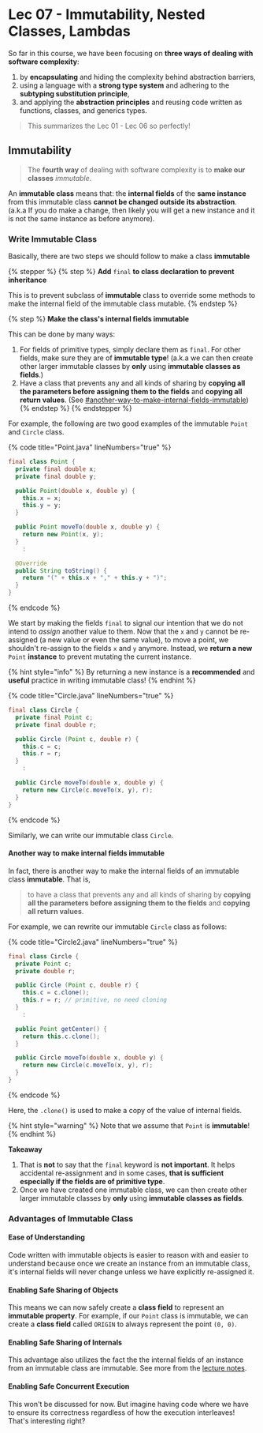 # Lec 07 - Immutability, Nested Classes, Lambdas

So far in this course, we have been focusing on **three ways of dealing with software complexity**:

1. by **encapsulating** and hiding the complexity behind abstraction barriers,&#x20;
2. using a language with a **strong type system** and adhering to the **subtyping substitution principle**,
3. and applying the **abstraction principles** and reusing code written as functions, classes, and generics types.

> This summarizes the Lec 01 - Lec 06 so perfectly!

## Immutability

> The **fourth way** of dealing with software complexity is to **make our classes** _immutable_.

An **immutable class** means that: the **internal fields** of the **same instance** from this immutable class **cannot be changed outside its abstraction**. (a.k.a If you do make a change, then likely you will get a new instance and it is not the same instance as before anymore).

### Write Immutable Class

Basically, there are two steps we should follow to make a class **immutable**

{% stepper %}
{% step %}
**Add** `final` **to class declaration to prevent inheritance**

This is to prevent subclass of **immutable** class to override some methods to make the internal field of the immutable class mutable.
{% endstep %}

{% step %}
**Make the class's internal fields immutable**

This can be done by many ways:

1. For fields of primitive types, simply declare them as `final`. For other fields, make sure they are of **immutable type**! (a.k.a we can then create other larger immutable classes by **only** using **immutable classes as fields**.)
2. Have a class that prevents any and all kinds of sharing by **copying all the parameters before assigning them to the fields** and **copying all return values**. (See [#another-way-to-make-internal-fields-immutable](lec-07-immutability-nested-classes-lambdas.md#another-way-to-make-internal-fields-immutable "mention"))
{% endstep %}
{% endstepper %}

For example, the following are two good examples of the immutable `Point` and `Circle` class.

{% code title="Point.java" lineNumbers="true" %}
```java
final class Point {
  private final double x;
  private final double y;

  public Point(double x, double y) {
    this.x = x;
    this.y = y;
  }

  public Point moveTo(double x, double y) {
    return new Point(x, y);
  }
    :

  @Override
  public String toString() {
    return "(" + this.x + "," + this.y + ")";
  }
}
```
{% endcode %}

We start by making the fields `final` to signal our intention that we do not intend to _assign_ another value to them. Now that the `x` and `y` cannot be re-assigned (a new value or even the same value), to move a point, we shouldn't re-assign to the fields `x` and `y` anymore. Instead, we **return a new** `Point` **instance** to prevent mutating the current instance.

{% hint style="info" %}
By returning a new instance is a **recommended** and **useful** practice in writing immutable class!
{% endhint %}

{% code title="Circle.java" lineNumbers="true" %}
```java
final class Circle {
  private final Point c;
  private final double r;

  public Circle (Point c, double r) {
    this.c = c;
    this.r = r;
  }
    :

  public Circle moveTo(double x, double y) {
    return new Circle(c.moveTo(x, y), r);
  }
}
```
{% endcode %}

Similarly, we can write our immutable class `Circle`.

#### Another way to make internal fields immutable

In fact, there is another way to make the internal fields of an immutable class **immutable**. That is,

> to have a class that prevents any and all kinds of sharing by **copying all the parameters before assigning them to the fields** and **copying all return values**.

For example, we can rewrite our immutable `Circle` class as follows:

{% code title="Circle2.java" lineNumbers="true" %}
```java
final class Circle {
  private Point c;
  private double r;

  public Circle (Point c, double r) {
    this.c = c.clone();
    this.r = r; // primitive, no need cloning
  }
    :

  public Point getCenter() {
    return this.c.clone();
  }

  public Circle moveTo(double x, double y) {
    return new Circle(c.moveTo(x, y), r);
  }
}
```
{% endcode %}

Here, the `.clone()` is used to make a copy of the value of internal fields.

{% hint style="warning" %}
Note that we assume that `Point` is **immutable**!
{% endhint %}

**Takeaway**

1. That is **not** to say that the `final` keyword is **not important**. It helps accidental re-assignment and in some cases, **that is sufficient especially if the fields are of primitive type**.
2. Once we have created one immutable class, we can then create other larger immutable classes by **only** using **immutable classes as fields**.

### Advantages of Immutable Class

#### Ease of Understanding <a href="#ease-of-understanding" id="ease-of-understanding"></a>

Code written with immutable objects is easier to reason with and easier to understand because once we create an instance from an immutable class, it's internal fields will never change unless we have explicitly re-assigned it.

#### Enabling Safe Sharing of Objects <a href="#enabling-safe-sharing-of-objects" id="enabling-safe-sharing-of-objects"></a>

This means we can now safely create a **class field** to represent an **immutable property**. For example, if our `Point` class is immutable, we can create a **class field** called `ORIGIN` to always represent the point `(0, 0)`.

#### Enabling Safe Sharing of Internals <a href="#enabling-safe-sharing-of-internals" id="enabling-safe-sharing-of-internals"></a>

This advantage also utilizes the fact the the internal fields of an instance from an immutable class are immutable. See more from the [lecture notes](https://nus-cs2030s.github.io/2425-s2/28-immutability.html#enabling-safe-sharing-of-internals).

#### Enabling Safe Concurrent Execution <a href="#enabling-safe-concurrent-execution" id="enabling-safe-concurrent-execution"></a>

This won't be discussed for now. But imagine having code where we have to ensure its correctness regardless of how the execution interleaves! That's interesting right?
